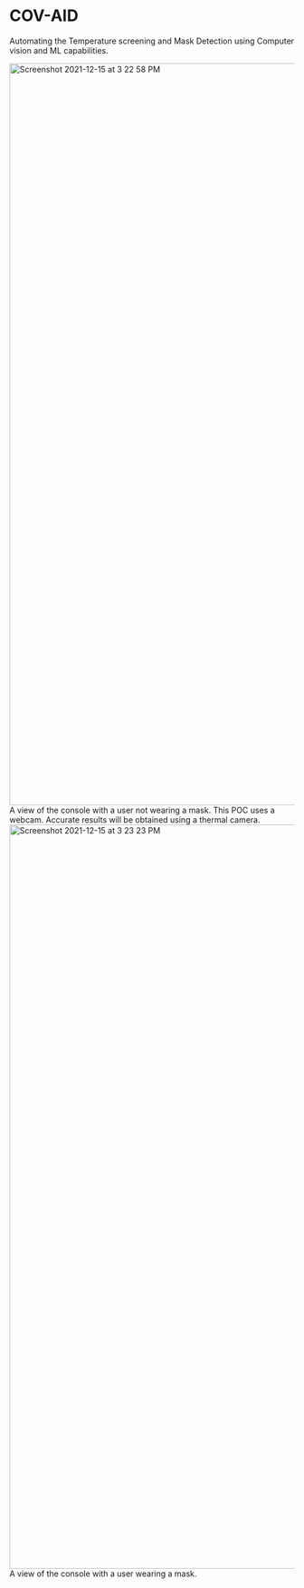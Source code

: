 # COV-AID
Automating the Temperature screening and Mask Detection using Computer vision and ML capabilities.

<img width="1309" alt="Screenshot 2021-12-15 at 3 22 58 PM" src="https://user-images.githubusercontent.com/25281293/146164379-65a09d11-2899-4f56-951d-ae68401c0050.png">
A view of the console with a user not wearing a mask. This POC uses a webcam. Accurate results will be obtained using a thermal camera.

<img width="1313" alt="Screenshot 2021-12-15 at 3 23 23 PM" src="https://user-images.githubusercontent.com/25281293/146164547-f818c0b6-3b5f-43a2-b697-529db9d3632a.png">
A view of the console with a user wearing a mask.
